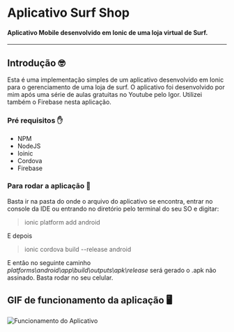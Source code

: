 # Aplicativo Surf Shop
#### Aplicativo Mobile desenvolvido em Ionic de uma loja virtual de Surf.
<hr>

## Introdução 🤓
Esta é uma implementação simples de um aplicativo desenvolvido em Ionic para o gerenciamento de uma loja de surf. O aplicativo foi desenvolvido por mim após uma série de aulas gratuitas no Youtube pelo Igor. Utilizei também o Firebase nesta aplicação.

### Pré requisitos ✋
* NPM
* NodeJS
* Ioinic
* Cordova
* Firebase

### Para rodar a aplicação 🏃 
 Basta ir na pasta do onde o arquivo do aplicativo se encontra, entrar no console da IDE ou entrando no diretório pelo terminal do seu SO e digitar:
 
> ionic platform add android

<p>E depois</p> 

> ionic cordova build --release android

E então no seguinte caminho <i>platforms\android\app\build\outputs\apk\release</i> será gerado o .apk não assinado. Basta rodar no seu celular.

## GIF de funcionamento da aplicação 🖥️
![Funcionamento do Aplicativo](https://github.com/paulodias99/AppSurfShop/blob/master/edited-20200225-202733.gif)
